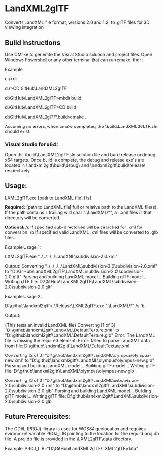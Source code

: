 # LandXML2glTF
Converts LandXML file format, versions 2.0 and 1.2, to .glTF files for 3D viewing integration

<h2>Build Instructions</h2>
Use CMake to generate the Visual Studio solution and project files. Open Windows Powershell or any other terminal that can run cmake, then:

Example:

c:\\>d:

d:\\>CD GitHub\\LandXML2glTF

d:\\GitHub\\LandXML2glTF>mkdir build

d:\\GitHub\\LandXML2glTF>CD build

d:\\GitHub\\LandXML2glTF\build>cmake ..

Assuming no errors, when cmake completes, the \build\LandXML2GLTF.sln should exist.

<h3>Visual Studio for x64:</h3>
Open the \build\LandXML2glTF.sln solution file and build release or debug x64 targets.
Once build is complete, the debug and release exe's are located in \landxml2gltf\build\debug\ and \landxml2gltf\build\release\ respectively.

<h2>Usage:</h2>
LXML2glTF.exe [path to LandXML file] [/s]

<b>Required:</b> [path to LandXML file] full or relative path to the LandXML file(s). If the path contains a trailing wild char ".\\LandXML\\*", all .xml files in that directory will be converted.

<b>Optional:</b> /s If specified sub-directories will be searched for .xml for conversion.
                 /b If specified valid LandXML .xml files will be converted to .glb files.

Example Usage 1:

LXML2glTF.exe "..\\..\\..\\..\\LandXML\subdivision-2.0.xml"

Output:
Converting "..\\..\\..\\..\\LandXML\\subdivision-2.0\\subdivision-2.0.xml" to "D:\\GitHub\\LandXML2glTF\\LandXML\\subdivision-2.0\\subdivision-2.0.gltf"
Parsing and building LandXML model...
Building glTF model...
Writing glTF file: D:\GitHub\LandXML2glTF\LandXML\subdivision-2.0\subdivision-2.0.gltf

Example Usage 2:

D:\github\landxml2gltf>.\Release\LXML2glTF.exe ".\\LandXML\\*" /s /b

Output:

{This tests an invalid LandXML file} Converting [1 of 3] "D:\\github\\landxml2gltf\\LandXML\\DefaultTexture.xml" to "D:\\github\\landxml2gltf\\LandXML\\DefaultTexture.glb"
Error: The LandXML file is missing the required <Units> element.
Error: failed to parse LandXML data from file: D:\github\landxml2gltf\LandXML\DefaultTexture.xml

Converting [2 of 3] "D:\\github\\landxml2gltf\\LandXML\\olympus\\olympus-new.xml" to "D:\\github\\landxml2gltf\\LandXML\\olympus\\olympus-new.glb"
Parsing and building LandXML model...
Building glTF model...
Writing glTF file: D:\github\landxml2gltf\LandXML\olympus\olympus-new.glb

Converting [3 of 3] "D:\\github\\landxml2gltf\\LandXML\\subdivision-2.0\\subdivision-2.0.xml" to "D:\\github\\landxml2gltf\\LandXML\\subdivision-2.0\\subdivision-2.0.glb"
Parsing and building LandXML model...
Building glTF model...
Writing glTF file: D:\github\landxml2gltf\LandXML\subdivision-2.0\subdivision-2.0.glb


<h2>Future Prerequisites:</h2>

The GDAL (PROJ) library is used for WGS84 geolocation and requires evironment variable PROJ_LIB pointing to the location for the requird proj.db file. A proj.db file is provided in the \LXML2glTF\data directory.

Example: PROJ_LIB="D:\GitHub\LandXML2glTF\LXML2glTF\data"
